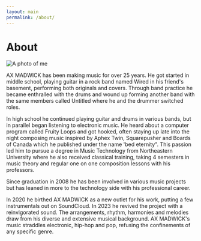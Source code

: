 ```yaml
---
layout: main
permalink: /about/
---
```


# About

<img src="{{site.url}}/images/me@300x300.jpg" alt="A photo of me">

AX MADWICK has been making music for over 25 years. He got started in middle school, playing guitar in a rock band named Wired in his friend's basement, performing both originals and covers. Through band practice he became enthralled with the drums and wound up forming another band with the same members called Untitled where he and the drummer switched roles.

In high school he continued playing guitar and drums in various bands, but in parallel began listening to electronic music. He heard about a computer program called Fruity Loops and got hooked, often staying up late into the night composing music inspired by Aphex Twin, Squarepusher and Boards of Canada which he published under the name 'bed eternity". This passion led him to pursue a degree in Music Technology from Northeastern University where he also received classical training, taking 4 semesters in music theory and regular one on one composition lessons with his professors.

Since graduation in 2008 he has been involved in various music projects but has leaned in more to the technology side with his professional career.

In 2020 he birthed AX MADWICK as a new outlet for his work, putting a few instrumentals out on SoundCloud. In 2023 he revived the project with a reinvigorated sound. The arrangements, rhythm, harmonies and melodies draw from his diverse and extensive musical background. AX MADWICK's music straddles electronic, hip-hop and pop, refusing the confinements of any specific genre.


